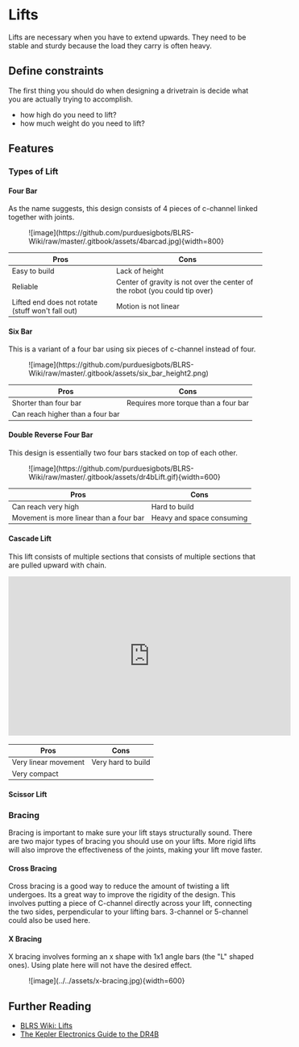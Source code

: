 # Lifts

Lifts are necessary when you have to extend upwards. They need to be stable and sturdy because the load they carry is often heavy.

## Define constraints

The first thing you should do when designing a drivetrain is decide what you are actually trying to accomplish.

-   how high do you need to lift?
-   how much weight do you need to lift?

## Features

### Types of Lift

#### Four Bar

As the name suggests, this design consists of 4 pieces of c-channel linked together with joints.

<figure markdown>
![image](https://github.com/purduesigbots/BLRS-Wiki/raw/master/.gitbook/assets/4barcad.jpg){width=800}
</figure>

| Pros                                              | Cons                                                                       |
| ------------------------------------------------- | -------------------------------------------------------------------------- |
| Easy to build                                     | Lack of height                                                             |
| Reliable                                          | Center of gravity is not over the center of the robot (you could tip over) |
| Lifted end does not rotate (stuff won't fall out) | Motion is not linear                                                       |

#### Six Bar

This is a variant of a four bar using six pieces of c-channel instead of four.

<figure markdown>
![image](https://github.com/purduesigbots/BLRS-Wiki/raw/master/.gitbook/assets/six_bar_height2.png)
</figure>

| Pros                             | Cons                                 |
| -------------------------------- | ------------------------------------ |
| Shorter than four bar            | Requires more torque than a four bar |
| Can reach higher than a four bar |

#### Double Reverse Four Bar

This design is essentially two four bars stacked on top of each other.

<figure markdown>
![image](https://github.com/purduesigbots/BLRS-Wiki/raw/master/.gitbook/assets/dr4bLift.gif){width=600}
</figure>

| Pros                                    | Cons                      |
| --------------------------------------- | ------------------------- |
| Can reach very high                     | Hard to build             |
| Movement is more linear than a four bar | Heavy and space consuming |

#### Cascade Lift

This lift consists of multiple sections that consists of multiple sections that are pulled upward with chain.

<iframe width="560" height="316" src="https://www.youtube.com/embed/diXEm9aw1Dc" title="cascade lift prototype 1" frameborder="0" allow="accelerometer; autoplay; clipboard-write; encrypted-media; gyroscope; picture-in-picture; web-share" allowfullscreen></iframe>

| Pros                 | Cons               |
| -------------------- | ------------------ |
| Very linear movement | Very hard to build |
| Very compact         |                    |

#### Scissor Lift

<!--TODO: actually write this out-->

### Bracing

Bracing is important to make sure your lift stays structurally sound. There are two major types of bracing you should use on your lifts. More rigid lifts will also improve the effectiveness of the joints, making your lift move faster.

#### Cross Bracing

Cross bracing is a good way to reduce the amount of twisting a lift undergoes. Its a great way to improve the rigidity of the design. This involves putting a piece of C-channel directly across your lift, connecting the two sides, perpendicular to your lifting bars. 3-channel or 5-channel could also be used here.

<!--TODO: image-->

#### X Bracing

X bracing involves forming an x shape with 1x1 angle bars (the "L" shaped ones). Using plate here will not have the desired effect.

<figure markdown>
![image](../../assets/x-bracing.jpg){width=600}
</figure>

## Further Reading

-   [BLRS Wiki: Lifts](https://wiki.purduesigbots.com/hardware/lifts)
-   [The Kepler Electronics Guide to the DR4B](https://www.youtube.com/watch?v=L37lHD0oB54)

<!--<iframe width="560" height="316" src="https://www.youtube.com/embed/hYC-bCeYGm0" title="Robotics Introduction - Subsystems - 4B/DR4B" frameborder="0" allow="accelerometer; autoplay; clipboard-write; encrypted-media; gyroscope; picture-in-picture; web-share" allowfullscreen></iframe>-->

<!---   Cross bracings (ones that are perpendicular to your lifting bars)-->
<!---   X bracings (ones that cross your lifting bars)-->
<!---   Triangle bracings supporting your posts-->
<!---   Anti tips (we’ll cover this more later, but helps with balance)-->
<!---   Counter weights (use if needed)-->
<!---   Screw joints-->
<!---   Lifts are hard to make, but are very rewarding. Making lifts well is necessary, a good amount of games make your robot extend.-->
